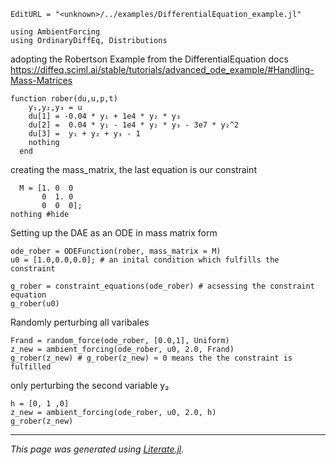 ```@meta
EditURL = "<unknown>/../examples/DifferentialEquation_example.jl"
```

```@example DifferentialEquation_example
using AmbientForcing
using OrdinaryDiffEq, Distributions
```

adopting the Robertson Example from the DifferentialEquation docs
https://diffeq.sciml.ai/stable/tutorials/advanced_ode_example/#Handling-Mass-Matrices

```@example DifferentialEquation_example
function rober(du,u,p,t)
    y₁,y₂,y₃ = u
    du[1] = -0.04 * y₁ + 1e4 * y₂ * y₃
    du[2] =  0.04 * y₁ - 1e4 * y₂ * y₃ - 3e7 * y₂^2
    du[3] =  y₁ + y₂ + y₃ - 1
    nothing
  end
```

creating the mass_matrix, the last equation is our constraint

```@example DifferentialEquation_example
  M = [1. 0  0
       0  1. 0
       0  0  0];
nothing #hide
```

Setting up the DAE as an ODE in mass matrix form

```@example DifferentialEquation_example
ode_rober = ODEFunction(rober, mass_matrix = M)
u0 = [1.0,0.0,0.0]; # an inital condition which fulfills the constraint

g_rober = constraint_equations(ode_rober) # acsessing the constraint equation
g_rober(u0)
```

Randomly perturbing all varibales

```@example DifferentialEquation_example
Frand = random_force(ode_rober, [0.0,1], Uniform)
z_new = ambient_forcing(ode_rober, u0, 2.0, Frand)
g_rober(z_new) # g_rober(z_new) ≈ 0 means the the constraint is fulfilled
```

only perturbing the second variable y₂

```@example DifferentialEquation_example
h = [0, 1 ,0]
z_new = ambient_forcing(ode_rober, u0, 2.0, h)
g_rober(z_new)
```

---

*This page was generated using [Literate.jl](https://github.com/fredrikekre/Literate.jl).*

